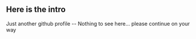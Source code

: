 ## Here is the intro

Just another github profile -- 
Nothing to see here... please continue on your way


